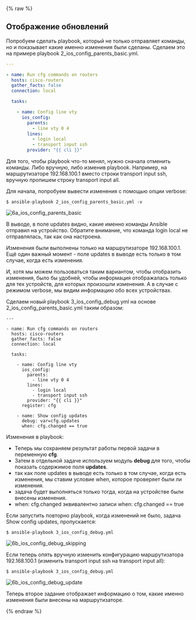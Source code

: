 {% raw %}
## Отображение обновлений

Попробуем сделать playbook, который не только отправляет команды, но и показывает какие именно изменения были сделаны.
Сделаем это на примере playbook 2_ios_config_parents_basic.yml.
```yml
---

- name: Run cfg commands on routers
  hosts: cisco-routers
  gather_facts: false
  connection: local

  tasks:

    - name: Config line vty
      ios_config:
        parents:
          - line vty 0 4
        lines:
          - login local
          - transport input ssh
        provider: "{{ cli }}"

```

Для того, чтобы playbook что-то менял, нужно сначала отменить команды. Либо вручную, либо изменив playbook.
Например, на маршрутизаторе 192.168.100.1 вместо строки transport input ssh, вручную пропишем строку transport input all.

Для начала, попробуем вывести изменения с помощью опции verbose:
```
$ ansible-playbook 2_ios_config_parents_basic.yml -v
```

![6a_ios_config_parents_basic](https://raw.githubusercontent.com/natenka/Ansible-for-network-engineers/master/images/6a_ios_config_parents_basic_verbose.png)

В выводе, в поле updates видно, какие именно команды Ansible отправил на устройство.
Обратите внимание, что команда login local не отправлялась, так как она настроена.

Изменения были выполнены только на маршрутизаторе 192.168.100.1.
Ещё один важный момент - поле updates в выводе есть только в том случае, когда есть изменения.

И, хотя мы можем пользоваться таким вариантом, чтобы отобразить изменения, было бы удобней, чтобы информация отображалась только для тех устройств, для которых произошли изменения.
А в случае с режимом verbose, мы видим информацию обо всех устройствах.

Сделаем новый playbook 3_ios_config_debug.yml на основе 2_ios_config_parents_basic.yml таким образом:
```
---

- name: Run cfg commands on routers
  hosts: cisco-routers
  gather_facts: false
  connection: local

  tasks:

    - name: Config line vty
      ios_config:
        parents:
          - line vty 0 4
        lines:
          - login local
          - transport input ssh
        provider: "{{ cli }}"
      register: cfg

    - name: Show config updates
      debug: var=cfg.updates
      when: cfg.changed == true

```
Изменения в playbook:
* Теперь мы сохраняем результат работы первой задачи в переменную __cfg__.
* Затем в отдельной задаче используем модуль __debug__ для того, чтобы показать содержимое поля __updates__.
 * так как поле updates в выводе есть только в том случае, когда есть изменения, мы ставим условие when, которое проверяет были ли изменения.
 * задача будет выполняться только тогда, когда на устройстве были внесены изменения.
 * when: cfg.changed эквивалентно записи when: cfg.changed == true

Если запустить повторно playbook, когда изменений не было, задача Show config updates, пропускается:
```
$ ansible-playbook 3_ios_config_debug.yml
```

![6b_ios_config_debug_skipping](https://raw.githubusercontent.com/natenka/Ansible-for-network-engineers/master/images/6b_ios_config_debug_skipping.png)

Если теперь опять вручную изменить конфигурацию маршрутизатора 192.168.100.1 (изменить transport input ssh на transport input all):
```
$ ansible-playbook 3_ios_config_debug.yml
```

![6b_ios_config_debug_update](https://raw.githubusercontent.com/natenka/Ansible-for-network-engineers/master/images/6b_ios_config_debug_update.png)

Теперь второе задание отображает информацию о том, какие именно изменения были внесены на маршрутизаторе.

{% endraw %}
